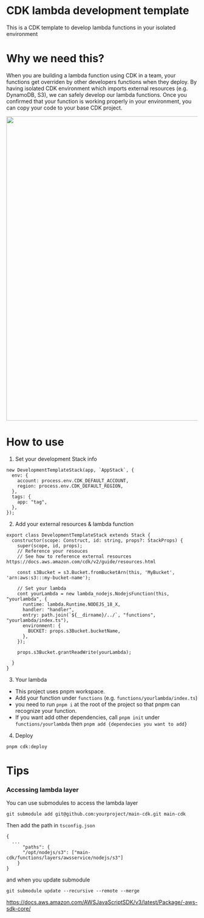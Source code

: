 # CDK lambda development template

This is a CDK template to develop lambda functions in your isolated environment

# Why we need this?

When you are building a lambda function using CDK in a team, your functions get overriden by other developers functions when they deploy. By having isolated CDK environment which imports external resources (e.g. DynamoDB, S3), we can safely develop our lambda functions. Once you confirmed that your function is working properly in your environment, you can copy your code to your base CDK project.

<p align="center">
<img src="https://user-images.githubusercontent.com/6277118/179318780-e5110421-f945-40fa-acdc-514b3945d32c.png" width=800px />
</p>

# How to use

1. Set your development Stack info

```
new DevelopmentTemplateStack(app, `AppStack`, {
  env: {
    account: process.env.CDK_DEFAULT_ACCOUNT,
    region: process.env.CDK_DEFAULT_REGION,
  },
  tags: {
    app: "tag",
  },
});
```

2. Add your external resources & lambda function

```
export class DevelopmentTemplateStack extends Stack {
  constructor(scope: Construct, id: string, props?: StackProps) {
    super(scope, id, props);
    // Reference your resouces
    // See how to reference external resources https://docs.aws.amazon.com/cdk/v2/guide/resources.html

    const s3Bucket = s3.Bucket.fromBucketArn(this, 'MyBucket', 'arn:aws:s3:::my-bucket-name');

    // Set your lambda
    cont yourLambda = new lambda_nodejs.NodejsFunction(this, "yourlambda", {
      runtime: lambda.Runtime.NODEJS_18_X,
      handler: "handler",
      entry: path.join(`${__dirname}/../`, "functions", "yourlambda/index.ts"),
      environment: {
        BUCKET: props.s3Bucket.bucketName,
      },
    });

    props.s3Bucket.grantReadWrite(yourLambda);

  }
}
```

3. Your lambda

- This project uses pnpm workspace.
- Add your function under `functions` (e.g. `functions/yourlambda/index.ts`)
- you need to run `pnpm i` at the root of the project so that pnpm can recognize your function.
- If you want add other dependencies, call `pnpm init` under `functions/yourlambda` then `pnpm add {dependecies you want to add}`

4. Deploy

```
pnpm cdk:deploy
```

# Tips

### Accessing lambda layer

You can use submodules to access the lambda layer

```
git submodule add git@github.com:yourproject/main-cdk.git main-cdk
```

Then add the path in `tsconfig.json`

```
{
  ...
      "paths": {
      "/opt/nodejs/s3": ["main-cdk/functions/layers/awsservice/nodejs/s3"]
    }
}
```

and when you update submodule

```
git submodule update --recursive --remote --merge
```

https://docs.aws.amazon.com/AWSJavaScriptSDK/v3/latest/Package/-aws-sdk-core/
